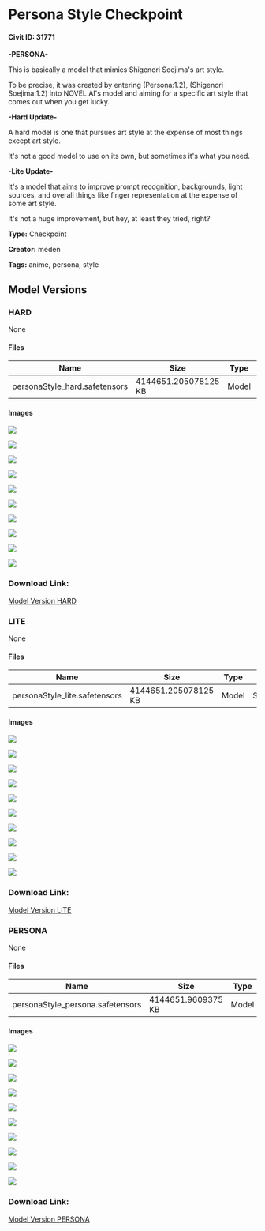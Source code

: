 # Persona Style Checkpoint

#### Civit ID: 31771

<p><strong>-PERSONA-</strong></p><p>This is basically a model that mimics Shigenori Soejima's art style.</p><p>To be precise, it was created by entering (Persona:1.2), (Shigenori Soejima:1.2) into NOVEL AI's model and aiming for a specific art style that comes out when you get lucky.</p><p></p><p><strong>-Hard Update-</strong></p><p>A hard model is one that pursues art style at the expense of most things except art style.</p><p>It's not a good model to use on its own, but sometimes it's what you need.</p><p></p><p><strong>-Lite Update-</strong></p><p>It's a model that aims to improve prompt recognition, backgrounds, light sources, and overall things like finger representation at the expense of some art style.</p><p>It's not a huge improvement, but hey, at least they tried, right?</p>

**Type:** Checkpoint

**Creator:** meden

**Tags:** anime, persona, style

## Model Versions

### HARD

None

#### Files

| Name | Size | Type | Format | Download Url | AutoV1 | AutoV2 | SHA256 | CRC32 | BLAKE3 |
| --- | --- | --- | --- | --- | --- | --- | --- | --- | --- |
| personaStyle_hard.safetensors | 4144651.205078125 KB | Model | SafeTensor | https://civitai.com/api/download/models/38362 | B9A671F3 | 10F541EDF5 | 10F541EDF560B0B0AA196E4CE822DB43BD33CA72FDC62B1550A738E209F36019 | DDDA067E | 54F7220B544BF884F74CF692F116079A5F0F7536B84ECB4F3191BA0629E5C688 |

#### Images

<p><img src="https://image.civitai.com/xG1nkqKTMzGDvpLrqFT7WA/4245433e-c970-4977-1585-c322e1e8cf00/width=450/424008.jpeg" /></p>

<p><img src="https://image.civitai.com/xG1nkqKTMzGDvpLrqFT7WA/84b49fbf-7803-4d7e-4817-5fb9641c3e00/width=450/424006.jpeg" /></p>

<p><img src="https://image.civitai.com/xG1nkqKTMzGDvpLrqFT7WA/46cea712-2f8a-4ccd-650c-11cddc9b0400/width=450/424196.jpeg" /></p>

<p><img src="https://image.civitai.com/xG1nkqKTMzGDvpLrqFT7WA/1e4040d3-f6ed-4697-0341-2e16ad90f200/width=450/424014.jpeg" /></p>

<p><img src="https://image.civitai.com/xG1nkqKTMzGDvpLrqFT7WA/28502ed8-5540-4019-475d-63f9bb954600/width=450/424052.jpeg" /></p>

<p><img src="https://image.civitai.com/xG1nkqKTMzGDvpLrqFT7WA/f2d480b2-98ac-484c-ffc6-b6d77fe8a700/width=450/424005.jpeg" /></p>

<p><img src="https://image.civitai.com/xG1nkqKTMzGDvpLrqFT7WA/bc811b5d-d8cd-4596-6d66-ecbfdf379500/width=450/424017.jpeg" /></p>

<p><img src="https://image.civitai.com/xG1nkqKTMzGDvpLrqFT7WA/19f05d7f-a6ee-4b57-cdb5-557748af1100/width=450/424004.jpeg" /></p>

<p><img src="https://image.civitai.com/xG1nkqKTMzGDvpLrqFT7WA/3621240d-9380-49e9-6f4e-c9e6a3268900/width=450/424021.jpeg" /></p>

<p><img src="https://image.civitai.com/xG1nkqKTMzGDvpLrqFT7WA/ae48f573-6bc3-4472-f16d-5ad7fc013a00/width=450/424011.jpeg" /></p>

### Download Link:

[Model Version HARD](https://civitai.com/api/download/models/38362)

### LITE

None

#### Files

| Name | Size | Type | Format | Download Url | AutoV1 | AutoV2 | SHA256 | CRC32 | BLAKE3 |
| --- | --- | --- | --- | --- | --- | --- | --- | --- | --- |
| personaStyle_lite.safetensors | 4144651.205078125 KB | Model | SafeTensor | https://civitai.com/api/download/models/38211 | B9A671F3 | 575C9388FE | 575C9388FEE432449EC80895DF496637CD43074F8C9A7C23F36C1022AD9D381E | 7E7575B0 | 1EADD0E6289979C2B64827F3C43E59FBA31817675DA4D99E30B15755240E8108 |

#### Images

<p><img src="https://image.civitai.com/xG1nkqKTMzGDvpLrqFT7WA/2564fbfe-4db8-46e7-1ec5-8d83fa3d5e00/width=450/422477.jpeg" /></p>

<p><img src="https://image.civitai.com/xG1nkqKTMzGDvpLrqFT7WA/3fe38b2e-375d-459a-c611-70ecefb95100/width=450/422479.jpeg" /></p>

<p><img src="https://image.civitai.com/xG1nkqKTMzGDvpLrqFT7WA/3e95bd60-66e5-4803-2bcf-a4bb23549500/width=450/422478.jpeg" /></p>

<p><img src="https://image.civitai.com/xG1nkqKTMzGDvpLrqFT7WA/f20c43ae-8392-42a4-59d5-1102b2bd3500/width=450/422480.jpeg" /></p>

<p><img src="https://image.civitai.com/xG1nkqKTMzGDvpLrqFT7WA/d3b382cd-b9ff-46f9-97d7-a513a50f9000/width=450/422473.jpeg" /></p>

<p><img src="https://image.civitai.com/xG1nkqKTMzGDvpLrqFT7WA/6b9f72d8-ffd5-4c0d-ab9d-9ba7668bbc00/width=450/422481.jpeg" /></p>

<p><img src="https://image.civitai.com/xG1nkqKTMzGDvpLrqFT7WA/31dea4c3-6dcd-41ad-e823-79c86b51f700/width=450/422472.jpeg" /></p>

<p><img src="https://image.civitai.com/xG1nkqKTMzGDvpLrqFT7WA/36ad7bc6-a35a-46fc-c7ef-f150b1ad7900/width=450/422476.jpeg" /></p>

<p><img src="https://image.civitai.com/xG1nkqKTMzGDvpLrqFT7WA/d8bfd355-a441-4143-bbc2-549c89c8ab00/width=450/422475.jpeg" /></p>

<p><img src="https://image.civitai.com/xG1nkqKTMzGDvpLrqFT7WA/0bffef54-767d-4b0b-3163-eb6362150900/width=450/422474.jpeg" /></p>

### Download Link:

[Model Version LITE](https://civitai.com/api/download/models/38211)

### PERSONA

None

#### Files

| Name | Size | Type | Format | Download Url | AutoV1 | AutoV2 | SHA256 | CRC32 | BLAKE3 |
| --- | --- | --- | --- | --- | --- | --- | --- | --- | --- |
| personaStyle_persona.safetensors | 4144651.9609375 KB | Model | SafeTensor | https://civitai.com/api/download/models/38190 | 583053FC | E4E1D8B708 | E4E1D8B7081DF335C47B233661812D9B81E48EAA104ACF744101C662288DF89A | 92516D28 | 9F0EBC9B2F610162EA3DB63F5B51586771A353F19A6EF6F7A0C99866D755AEB2 |

#### Images

<p><img src="https://image.civitai.com/xG1nkqKTMzGDvpLrqFT7WA/68dcb1b0-e6e5-4329-398b-7b539374fc00/width=450/422268.jpeg" /></p>

<p><img src="https://image.civitai.com/xG1nkqKTMzGDvpLrqFT7WA/d5bcec6f-b01f-466c-a588-63dd6dd11f00/width=450/422274.jpeg" /></p>

<p><img src="https://image.civitai.com/xG1nkqKTMzGDvpLrqFT7WA/bc418ff1-1875-464c-71f2-d6d266131e00/width=450/422267.jpeg" /></p>

<p><img src="https://image.civitai.com/xG1nkqKTMzGDvpLrqFT7WA/3fd48277-2692-4e0a-8af3-7cf750278d00/width=450/422269.jpeg" /></p>

<p><img src="https://image.civitai.com/xG1nkqKTMzGDvpLrqFT7WA/27301d52-70a5-4211-83d2-4439fdf7c600/width=450/422273.jpeg" /></p>

<p><img src="https://image.civitai.com/xG1nkqKTMzGDvpLrqFT7WA/83ede66d-6353-4d62-1dff-9d22ed756d00/width=450/422275.jpeg" /></p>

<p><img src="https://image.civitai.com/xG1nkqKTMzGDvpLrqFT7WA/5df1693a-e3ef-4c6b-7774-e8db2bbab400/width=450/422270.jpeg" /></p>

<p><img src="https://image.civitai.com/xG1nkqKTMzGDvpLrqFT7WA/b0ced95a-6524-41e3-cfb1-7ffe01e9b100/width=450/422266.jpeg" /></p>

<p><img src="https://image.civitai.com/xG1nkqKTMzGDvpLrqFT7WA/60c89b2d-45f3-4721-a010-feeeda8d3e00/width=450/422272.jpeg" /></p>

<p><img src="https://image.civitai.com/xG1nkqKTMzGDvpLrqFT7WA/126596a3-aa66-4f74-d297-a1761daf2000/width=450/422271.jpeg" /></p>

### Download Link:

[Model Version PERSONA](https://civitai.com/api/download/models/38190)

